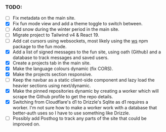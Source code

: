 ### TODO:

- [ ] Fix metadata on the main site.
- [x] Fix fun mode view and add a theme toggle to switch between.
- [ ] Add snow during the winter period in the main site.
- [ ] Migrate project to Tailwind v4 & React 19.
- [ ] Add cat cursors using websockets, most likely using the [ws](https://www.npmjs.com/package/ws) npm package to the fun mode.
- [x] Add a list of signed messages to the fun site, using oath (Github) and a database to track messages and saved users.
- [x] Create a projects tab in the main site.
- [x] Make the language colours dynamic (fix CORS).
- [x] Make the projects section responsive.
- [ ] Keep the navbar as a static client-side component and lazy load the heavier sections using next/dynamic.
- [x] Make the pinned repositories dynamic by creating a worker which will scrape the Github profile to get the repo details.
- [x] Switching from Cloudflare's d1 to Drizzle's Sqlite as d1 requires a worker. I'm not sure how to make a worker work with a database that better-auth uses so I have to use something like Drizzle.
- [ ] Possibly add Posthog to track any parts of the site that could be improved on.
